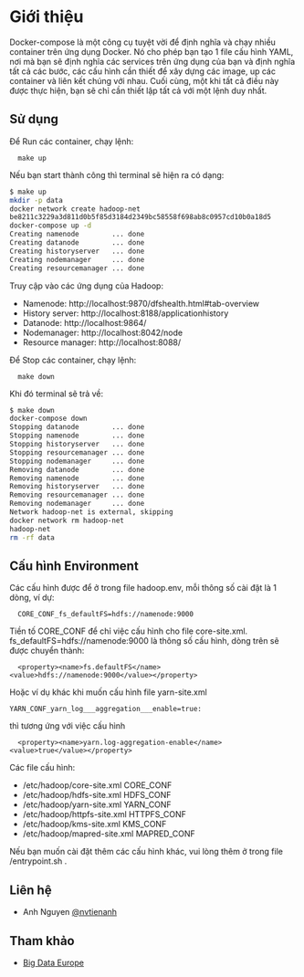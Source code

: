 # Giới thiệu

Docker-compose là một công cụ tuyệt vời để định nghĩa và chạy nhiều container trên ứng dụng Docker. Nó cho phép bạn tạo 1 file cấu hình YAML, nơi mà bạn sẽ định nghĩa các services trên ứng dụng của bạn và định nghĩa tất cả các bước, các cấu hình cần thiết để xây dựng các image, up các container và liên kết chúng với nhau. Cuối cùng, một khi tất cả điều này được thực hiện, bạn sẽ chỉ cần thiết lập tất cả với một lệnh duy nhất.

## Sử dụng

Để Run các container, chạy lệnh:
```
  make up
```

Nếu bạn start thành công thì terminal sẽ hiện ra có dạng:

```bash
$ make up
mkdir -p data
docker network create hadoop-net
be8211c3229a3d811d0b5f85d3184d2349bc58558f698ab8c0957cd10b0a18d5
docker-compose up -d
Creating namenode        ... done
Creating datanode        ... done
Creating historyserver   ... done
Creating nodemanager     ... done
Creating resourcemanager ... done
```

Truy cập vào các ứng dụng của Hadoop:

* Namenode: http://localhost:9870/dfshealth.html#tab-overview
* History server: http://localhost:8188/applicationhistory
* Datanode: http://localhost:9864/
* Nodemanager: http://localhost:8042/node
* Resource manager: http://localhost:8088/

Để Stop các container, chạy lệnh:
```
  make down
```
Khi đó terminal sẽ trả về:
```bash
$ make down
docker-compose down
Stopping datanode        ... done
Stopping namenode        ... done
Stopping historyserver   ... done
Stopping resourcemanager ... done
Stopping nodemanager     ... done
Removing datanode        ... done
Removing namenode        ... done
Removing historyserver   ... done
Removing resourcemanager ... done
Removing nodemanager     ... done
Network hadoop-net is external, skipping
docker network rm hadoop-net
hadoop-net
rm -rf data
```

## Cấu hình Environment

Các cấu hình được để ở trong file hadoop.env, mỗi thông số cài đặt là 1 dòng, ví dự:
```
  CORE_CONF_fs_defaultFS=hdfs://namenode:9000
```

Tiền tố CORE_CONF để chỉ việc cấu hình cho file core-site.xml. fs_defaultFS=hdfs://namenode:9000 là thông số cấu hình, dòng trên sẽ được chuyển thành:
```
  <property><name>fs.defaultFS</name><value>hdfs://namenode:9000</value></property>
```
Hoặc ví dụ khác khi muốn cấu hình file yarn-site.xml
```
YARN_CONF_yarn_log___aggregation___enable=true:
```
thì tương ứng với việc cấu hình
```
  <property><name>yarn.log-aggregation-enable</name><value>true</value></property>
```

Các file cấu hình:
* /etc/hadoop/core-site.xml CORE_CONF
* /etc/hadoop/hdfs-site.xml HDFS_CONF
* /etc/hadoop/yarn-site.xml YARN_CONF
* /etc/hadoop/httpfs-site.xml HTTPFS_CONF
* /etc/hadoop/kms-site.xml KMS_CONF
* /etc/hadoop/mapred-site.xml  MAPRED_CONF

Nếu bạn muốn cài đặt thêm các cấu hình khác, vui lòng thêm ở trong file /entrypoint.sh .

## Liên hệ
* Anh Nguyen [@nvtienanh](https://github.com/nvtienanh) 

## Tham khảo
* [Big Data Europe](https://github.com/big-data-europe/)
